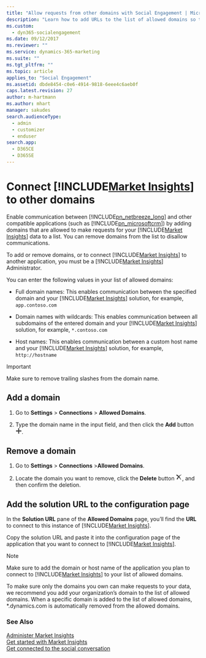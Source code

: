 ```yaml
---
title: "Allow requests from other domains with Social Engagement | Microsoft Docs"
description: "Learn how to add URLs to the list of allowed domains so they can request data from Social Engagement."
ms.custom: 
  - dyn365-socialengagement
ms.date: 09/12/2017
ms.reviewer: ""
ms.service: dynamics-365-marketing
ms.suite: ""
ms.tgt_pltfrm: ""
ms.topic: article
applies_to: "Social Engagement"
ms.assetid: dbde8454-c0e6-4914-9818-6eee4c6aeb0f
caps.latest.revision: 27
author: m-hartmann
ms.author: mhart
manager: sakudes
search.audienceType: 
  - admin
  - customizer
  - enduser
search.app: 
  - D365CE
  - D365SE
---
```

# Connect [!INCLUDE[Market Insights](../includes/pn-market-insights-short.md)] to other domains

Enable communication between [!INCLUDE[pn_netbreeze_long](../includes/pn-social-engagement-long.md)] and other compatible applications (such as [!INCLUDE[pn_microsoftcrm](../includes/pn-microsoftcrm.md)]) by adding domains that are allowed to make requests for your [!INCLUDE[Market Insights](../includes/pn-market-insights-short.md)] data to a list. You can remove domains from the list to disallow communications.

To add or remove domains, or to connect [!INCLUDE[Market Insights](../includes/pn-market-insights-short.md)] to another application, you must be a [!INCLUDE[Market Insights](../includes/pn-market-insights-short.md)] Administrator.

You can enter the following values in your list of allowed domains:  
  
- Full domain names: This enables communication between the specified domain and your [!INCLUDE[Market Insights](../includes/pn-market-insights-short.md)] solution, for example, `app.contoso.com`  
  
- Domain names with wildcards: This enables communication between all subdomains of the entered domain and your [!INCLUDE[Market Insights](../includes/pn-market-insights-short.md)] solution, for example, `*.contoso.com`  
  
- Host names: This enables communication between a custom host name and your [!INCLUDE[Market Insights](../includes/pn-market-insights-short.md)] solution, for example, `http://hostname`  

> [!IMPORTANT]
> Make sure to remove trailing slashes from the domain name.

## Add a domain
  
1.  Go to **Settings** > **Connections** > **Allowed Domains**.  
  
2.  Type the domain name in the input field, and then click the **Add** button ![new or add button](media/plus-icon.png "New or Add button").  
  
## Remove a domain  
  
1.  Go to **Settings** > **Connections** >**Allowed Domains**.  
  
2.  Locate the domain you want to remove, click the **Delete** button ![delete button](media/delete-icon.png "Delete button"), and then confirm the deletion.  
  
## Add the solution URL to the configuration page

In the **Solution URL** pane of the **Allowed Domains** page, you’ll find the **URL** to connect to this instance of [!INCLUDE[Market Insights](../includes/pn-market-insights-short.md)].  
  
Copy the solution URL and paste it into the configuration page of the application that you want to connect to [!INCLUDE[Market Insights](../includes/pn-market-insights-short.md)].  
  
> [!NOTE]
> Make sure to add the domain or host name of the application you plan to connect to [!INCLUDE[Market Insights](../includes/pn-market-insights-short.md)] to your list of allowed domains.  
> 
>  To make sure only the domains you own can make requests to your data, we recommend you add your organization’s domain to the list of allowed domains. When a specific domain is added to the list of allowed domains, *.dynamics.com is automatically removed from the allowed domains.  
  
### See Also

[Administer Market Insights](settings-administration.md)   
[Get started with Market Insights](get-started.md)   
[Get connected to the social conversation](get-connected-social-conversation.md)
 
